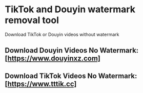 # TikTok and Douyin watermark removal tool
Download TikTok or Douyin videos without watermark

Download Douyin Videos No Watermark: [https://www.douyinxz.com]
---
Download TikTok Videos No Watermark: [https://www.tttik.cc]
---
